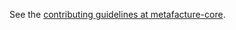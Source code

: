 See the [contributing guidelines at metafacture-core](https://github.com/metafacture/metafacture-core/blob/master/CONTRIBUTING.md).
